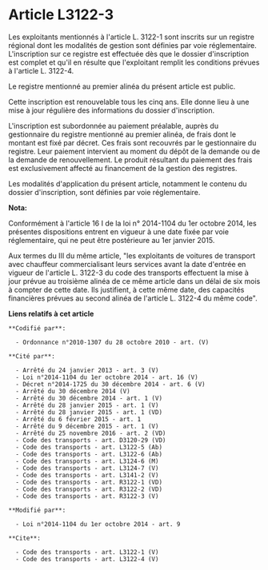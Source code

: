 # Article L3122-3

Les exploitants mentionnés à l'article L. 3122-1 sont inscrits sur un registre régional dont les modalités de gestion sont
définies par voie réglementaire. L'inscription sur ce registre est effectuée dès que le dossier d'inscription est complet et
qu'il en résulte que l'exploitant remplit les conditions prévues à l'article L. 3122-4. 

Le registre mentionné au premier alinéa du présent article est public. 

Cette inscription est renouvelable tous les cinq ans. Elle donne lieu à une mise à jour régulière des informations du dossier
d'inscription. 

L'inscription est subordonnée au paiement préalable, auprès du gestionnaire du registre mentionné au premier alinéa, de frais
dont le montant est fixé par décret. Ces frais sont recouvrés par le gestionnaire du registre. Leur paiement intervient au
moment du dépôt de la demande ou de la demande de renouvellement. Le produit résultant du paiement des frais est
exclusivement affecté au financement de la gestion des registres. 

Les modalités d'application du présent article, notamment le contenu du dossier d'inscription, sont définies par voie
réglementaire.

**Nota:**

Conformément à l'article 16 I de la loi n° 2014-1104 du 1er octobre 2014, les présentes dispositions entrent en vigueur à une
date fixée par voie réglementaire, qui ne peut être postérieure au 1er janvier 2015.

Aux termes du III du même article, "les exploitants de voitures de transport avec chauffeur commercialisant leurs services
avant la date d'entrée en vigueur de l'article L. 3122-3 du code des transports effectuent la mise à jour prévue au troisième
alinéa de ce même article dans un délai de six mois à compter de cette date. Ils justifient, à cette même date, des capacités
financières prévues au second alinéa de l'article L. 3122-4 du même code".

**Liens relatifs à cet article**

	**Codifié par**:

	  - Ordonnance n°2010-1307 du 28 octobre 2010 - art. (V)

	**Cité par**:

	  - Arrêté du 24 janvier 2013 - art. 3 (V)
	  - Loi n°2014-1104 du 1er octobre 2014 - art. 16 (V)
	  - Décret n°2014-1725 du 30 décembre 2014 - art. 6 (V)
	  - Arrêté du 30 décembre 2014 (V)
	  - Arrêté du 30 décembre 2014 - art. 1 (V)
	  - Arrêté du 28 janvier 2015 - art. 1 (V)
	  - Arrêté du 28 janvier 2015 - art. 1 (VD)
	  - Arrêté du 6 février 2015 - art. 1
	  - Arrêté du 9 décembre 2015 - art. 1 (V)
	  - Arrêté du 25 novembre 2016 - art. 2 (VD)
	  - Code des transports - art. D3120-29 (VD)
	  - Code des transports - art. L3122-5 (Ab)
	  - Code des transports - art. L3122-6 (Ab)
	  - Code des transports - art. L3124-6 (M)
	  - Code des transports - art. L3124-7 (V)
	  - Code des transports - art. L3141-2 (V)
	  - Code des transports - art. R3122-1 (VD)
	  - Code des transports - art. R3122-2 (VD)
	  - Code des transports - art. R3122-3 (V)

	**Modifié par**:

	  - Loi n°2014-1104 du 1er octobre 2014 - art. 9

	**Cite**:

	  - Code des transports - art. L3122-1 (V)
	  - Code des transports - art. L3122-4 (V)
